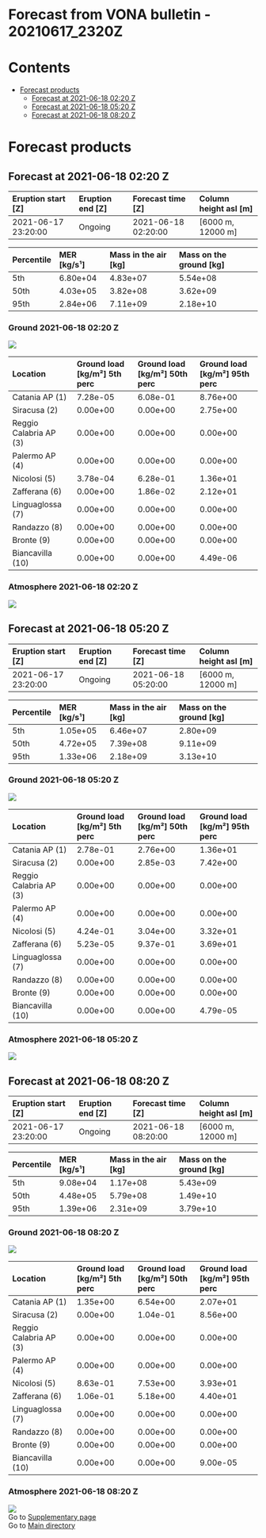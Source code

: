 
Forecast from VONA bulletin - 20210617_2320Z
============================================

Contents
========

* [Forecast products](#forecast-products)
	* [Forecast at 2021-06-18 02:20 Z](#forecast-at-2021-06-18-0220-z)
	* [Forecast at 2021-06-18 05:20 Z](#forecast-at-2021-06-18-0520-z)
	* [Forecast at 2021-06-18 08:20 Z](#forecast-at-2021-06-18-0820-z)

# Forecast products

## Forecast at 2021-06-18 02:20 Z
  

|Eruption start [Z]|Eruption end [Z]|Forecast time [Z]|Column height asl [m]|
| :--- | :--- | :--- | :--- |
|2021-06-17 23:20:00|Ongoing|2021-06-18 02:20:00|[6000 m, 12000 m]|
  
  

|Percentile|MER [kg/s¹]|Mass in the air [kg]|Mass on the ground [kg]|
| :--- | :--- | :--- | :--- |
|5th|6.80e+04|4.83e+07|5.54e+08|
|50th|4.03e+05|3.82e+08|3.62e+09|
|95th|2.84e+06|7.11e+09|2.18e+10|
  

### Ground 2021-06-18 02:20 Z
  
![](./figures/probability_grd_2021_06_18_0220_scenario_1.png)  
  
  
  
  
  
  
  
  
  

|Location|Ground load [kg/m²] 5th perc|Ground load [kg/m²] 50th perc|Ground load [kg/m²] 95th perc|
| :--- | :--- | :--- | :--- |
|Catania AP (1)|7.28e-05|6.08e-01|8.76e+00|
|Siracusa (2)|0.00e+00|0.00e+00|2.75e+00|
|Reggio Calabria AP (3)|0.00e+00|0.00e+00|0.00e+00|
|Palermo AP (4)|0.00e+00|0.00e+00|0.00e+00|
|Nicolosi (5)|3.78e-04|6.28e-01|1.36e+01|
|Zafferana (6)|0.00e+00|1.86e-02|2.12e+01|
|Linguaglossa (7)|0.00e+00|0.00e+00|0.00e+00|
|Randazzo (8)|0.00e+00|0.00e+00|0.00e+00|
|Bronte (9)|0.00e+00|0.00e+00|0.00e+00|
|Biancavilla (10)|0.00e+00|0.00e+00|4.49e-06|
  

### Atmosphere 2021-06-18 02:20 Z
  
![](./figures/probability_air_2021_06_18_0220_scenario_1_conclev_1.png)
## Forecast at 2021-06-18 05:20 Z
  

|Eruption start [Z]|Eruption end [Z]|Forecast time [Z]|Column height asl [m]|
| :--- | :--- | :--- | :--- |
|2021-06-17 23:20:00|Ongoing|2021-06-18 05:20:00|[6000 m, 12000 m]|
  
  

|Percentile|MER [kg/s¹]|Mass in the air [kg]|Mass on the ground [kg]|
| :--- | :--- | :--- | :--- |
|5th|1.05e+05|6.46e+07|2.80e+09|
|50th|4.72e+05|7.39e+08|9.11e+09|
|95th|1.33e+06|2.18e+09|3.13e+10|
  

### Ground 2021-06-18 05:20 Z
  
![](./figures/probability_grd_2021_06_18_0520_scenario_1.png)  
  
  
  
  
  
  
  
  
  

|Location|Ground load [kg/m²] 5th perc|Ground load [kg/m²] 50th perc|Ground load [kg/m²] 95th perc|
| :--- | :--- | :--- | :--- |
|Catania AP (1)|2.78e-01|2.76e+00|1.36e+01|
|Siracusa (2)|0.00e+00|2.85e-03|7.42e+00|
|Reggio Calabria AP (3)|0.00e+00|0.00e+00|0.00e+00|
|Palermo AP (4)|0.00e+00|0.00e+00|0.00e+00|
|Nicolosi (5)|4.24e-01|3.04e+00|3.32e+01|
|Zafferana (6)|5.23e-05|9.37e-01|3.69e+01|
|Linguaglossa (7)|0.00e+00|0.00e+00|0.00e+00|
|Randazzo (8)|0.00e+00|0.00e+00|0.00e+00|
|Bronte (9)|0.00e+00|0.00e+00|0.00e+00|
|Biancavilla (10)|0.00e+00|0.00e+00|4.79e-05|
  

### Atmosphere 2021-06-18 05:20 Z
  
![](./figures/probability_air_2021_06_18_0520_scenario_1_conclev_1.png)
## Forecast at 2021-06-18 08:20 Z
  

|Eruption start [Z]|Eruption end [Z]|Forecast time [Z]|Column height asl [m]|
| :--- | :--- | :--- | :--- |
|2021-06-17 23:20:00|Ongoing|2021-06-18 08:20:00|[6000 m, 12000 m]|
  
  

|Percentile|MER [kg/s¹]|Mass in the air [kg]|Mass on the ground [kg]|
| :--- | :--- | :--- | :--- |
|5th|9.08e+04|1.17e+08|5.43e+09|
|50th|4.48e+05|5.79e+08|1.49e+10|
|95th|1.39e+06|2.31e+09|3.79e+10|
  

### Ground 2021-06-18 08:20 Z
  
![](./figures/probability_grd_2021_06_18_0820_scenario_1.png)  
  
  
  
  
  
  
  
  
  

|Location|Ground load [kg/m²] 5th perc|Ground load [kg/m²] 50th perc|Ground load [kg/m²] 95th perc|
| :--- | :--- | :--- | :--- |
|Catania AP (1)|1.35e+00|6.54e+00|2.07e+01|
|Siracusa (2)|0.00e+00|1.04e-01|8.56e+00|
|Reggio Calabria AP (3)|0.00e+00|0.00e+00|0.00e+00|
|Palermo AP (4)|0.00e+00|0.00e+00|0.00e+00|
|Nicolosi (5)|8.63e-01|7.53e+00|3.93e+01|
|Zafferana (6)|1.06e-01|5.18e+00|4.40e+01|
|Linguaglossa (7)|0.00e+00|0.00e+00|0.00e+00|
|Randazzo (8)|0.00e+00|0.00e+00|0.00e+00|
|Bronte (9)|0.00e+00|0.00e+00|0.00e+00|
|Biancavilla (10)|0.00e+00|0.00e+00|9.00e-05|
  

### Atmosphere 2021-06-18 08:20 Z
  
![](./figures/probability_air_2021_06_18_0820_scenario_1_conclev_1.png)  
Go to [Supplementary page](Supplementary_page.md)  
Go to [Main directory](https://github.com/federicapardini/Real_time_ash_forecast)